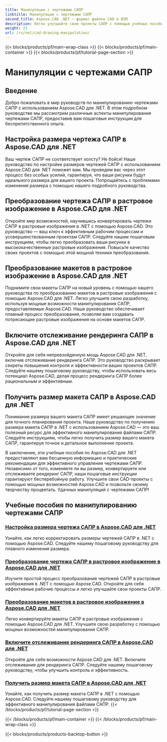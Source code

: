 ```yaml
---
title: Манипуляции с чертежами САПР
linktitle: Манипуляции с чертежами САПР
second_title: Aspose.CAD .NET — формат файлов CAD и BIM
description: Легко улучшайте свои проекты САПР с помощью учебных пособий Aspose.CAD for .NET. С легкостью изменяйте размер, конвертируйте и оптимизируйте чертежи САПР с помощью наших пошаговых руководств.
weight: 21
url: /ru/net/cad-drawing-manipulation/
---
```


{{< blocks/products/pf/main-wrap-class >}}
{{< blocks/products/pf/main-container >}}
{{< blocks/products/pf/tutorial-page-section >}}

# Манипуляции с чертежами САПР


## Введение

Добро пожаловать в мир руководств по манипулированию чертежами САПР с использованием Aspose.CAD для .NET. В этом подробном руководстве мы рассмотрим различные аспекты манипулирования чертежами САПР, предоставив вам пошаговые инструкции для беспрепятственного опыта.

## Настройка размера чертежа САПР в Aspose.CAD для .NET

Ваш чертеж САПР не соответствует холсту? Не бойся! Наше руководство по настройке размеров чертежей САПР с использованием Aspose.CAD для .NET поможет вам. Мы проведем вас через этот процесс без особых усилий, гарантируя, что ваши рисунки будут идеального размера для вашего проекта. Попрощайтесь с проблемами изменения размера с помощью нашего подробного руководства.

## Преобразование чертежа САПР в растровое изображение в Aspose.CAD для .NET

Откройте мир возможностей, научившись конвертировать чертежи САПР в растровые изображения в .NET с помощью Aspose.CAD. Это руководство — ваш ключ к эффективным рабочим процессам и усовершенствованным проектам САПР. Следуйте нашим пошаговым инструкциям, чтобы легко преобразовать ваши рисунки в высококачественные растровые изображения. Повысьте качество своих проектов с помощью этой мощной техники преобразования.

## Преобразование макетов в растровое изображение в Aspose.CAD для .NET

Поднимите свои макеты САПР на новый уровень с помощью нашего руководства по преобразованию макетов в растровые изображения с помощью Aspose.CAD для .NET. Легко улучшите свою разработку, используя мощные возможности манипулирования САПР, предоставляемые Aspose.CAD. Наше руководство обеспечивает плавный процесс преобразования, позволяя вам создавать потрясающие растровые изображения на основе макетов САПР.

## Включите отслеживание рендеринга САПР в Aspose.CAD для .NET

Откройте для себя непревзойденную мощь Aspose.CAD для .NET, включив отслеживание рендеринга САПР. Это руководство раскрывает секреты повышения контроля и эффективности ваших проектов САПР. Следуйте нашему пошаговому руководству, чтобы использовать весь потенциал Aspose.CAD, делая процесс рендеринга САПР более рациональным и эффективным.

## Получить размер макета САПР в Aspose.CAD для .NET

Понимание размера вашего макета САПР имеет решающее значение для точного планирования проекта. Наше руководство по получению размера макета САПР в .NET с использованием Aspose.CAD — это ваш полезный ресурс для эффективного манипулирования файлами САПР. Следуйте инструкциям, чтобы легко получить размер вашего макета САПР, гарантируя точное и детальное выполнение проекта.

В заключение, эти учебные пособия по Aspose.CAD для .NET предоставляют вам бесценную информацию и практические рекомендации для эффективного управления чертежами САПР. Независимо от того, изменяете ли вы размер, конвертируете или отслеживаете рендеринг САПР, наши пошаговые инструкции гарантируют бесперебойную работу. Улучшите свои CAD-проекты с помощью мощных возможностей Aspose.CAD и позвольте своему творчеству процветать. Удачных манипуляций с чертежами САПР!
## Учебные пособия по манипулированию чертежами САПР
### [Настройка размера чертежа САПР в Aspose.CAD для .NET](./adjust-cad-drawing-size/)
Узнайте, как легко корректировать размеры чертежей САПР в .NET с помощью Aspose.CAD. Следуйте нашему пошаговому руководству для плавного изменения размера.
### [Преобразование чертежа САПР в растровое изображение в Aspose.CAD для .NET](./convert-cad-drawing-to-raster-image/)
Изучите простой процесс преобразования чертежей САПР в растровые изображения в .NET с помощью Aspose.CAD. Откройте для себя эффективные рабочие процессы и легко улучшайте свои проекты САПР.
### [Преобразование макетов в растровое изображение в Aspose.CAD для .NET](./convert-layouts-to-raster-image/)
Легко конвертируйте макеты САПР в растровые изображения с помощью Aspose.CAD для .NET. Улучшите свою разработку с помощью мощных возможностей манипулирования САПР.
### [Включите отслеживание рендеринга САПР в Aspose.CAD для .NET](./enable-tracking-for-cad-rendering/)
Откройте для себя возможности Aspose.CAD для .NET. Включите отслеживание для рендеринга САПР. Следуйте нашему пошаговому руководству, чтобы улучшить контроль и эффективность.
### [Получить размер макета САПР в Aspose.CAD для .NET](./get-size-of-cad-layout/)
Узнайте, как получить размер макета САПР в .NET с помощью Aspose.CAD. Следуйте нашему пошаговому руководству для эффективного манипулирования файлами САПР.
{{< /blocks/products/pf/tutorial-page-section >}}

{{< /blocks/products/pf/main-container >}}
{{< /blocks/products/pf/main-wrap-class >}}

{{< blocks/products/products-backtop-button >}}
